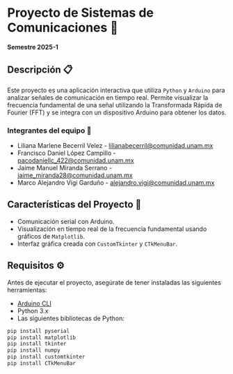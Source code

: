 # Proyecto de Sistemas de Comunicaciones 📡

**Semestre 2025-1**

## Descripción 📋
Este proyecto es una aplicación interactiva que utiliza `Python` y `Arduino` para analizar señales de comunicación en tiempo real. Permite visualizar la frecuencia fundamental de una señal utilizando la Transformada Rápida de Fourier (FFT) y se integra con un dispositivo Arduino para obtener los datos.

### Integrantes del equipo 👥
- Liliana Marlene Becerril Velez - [lilianabecerril@comunidad.unam.mx](mailto:lilianabecerril@comunidad.unam.mx)
- Francisco Daniel López Campillo - [pacodaniellc_422@comunidad.unam.mx](mailto:pacodaniellc_422@comunidad.unam.mx)
- Jaime Manuel Miranda Serrano - [jaime_miranda28@comunidad.unam.mx](mailto:jaime_miranda28@comunidad.unam.mx)
- Marco Alejandro Vigi Garduño - [alejandro.vigi@comunidad.unam.mx](mailto:alejandro.vigi@comunidad.unam.mx)

## Características del Proyecto 🌟
- Comunicación serial con Arduino.
- Visualización en tiempo real de la frecuencia fundamental usando gráficos de `Matplotlib`.
- Interfaz gráfica creada con `CustomTkinter` y `CTkMenuBar`.

## Requisitos ⚙️
Antes de ejecutar el proyecto, asegúrate de tener instaladas las siguientes herramientas:

- [Arduino CLI](https://arduino.github.io/arduino-cli/1.1/installation/)
- Python 3.x
- Las siguientes bibliotecas de Python:

```bash
pip install pyserial 
pip install matplotlib 
pip install tkinter
pip install numpy
pip install customtkinter
pip install CTkMenuBar
